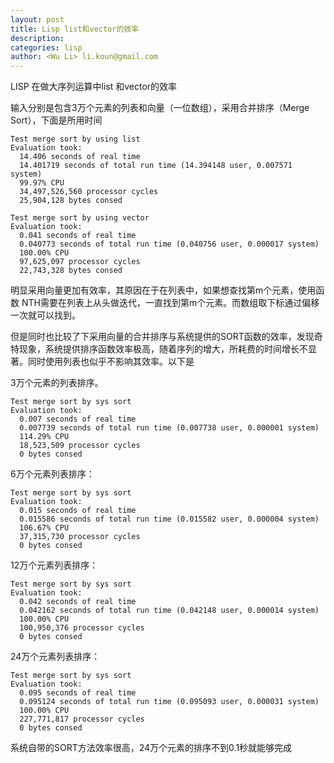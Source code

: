 ```yaml
---
layout: post
title: Lisp list和vector的效率
description:
categories: lisp
author: <Wu Li> li.koun@gmail.com
---
```


LISP 在做大序列运算中list 和vector的效率

输入分别是包含3万个元素的列表和向量（一位数组），采用合并排序（Merge Sort），下面是所用时间

    Test merge sort by using list
    Evaluation took:
      14.406 seconds of real time
      14.401719 seconds of total run time (14.394148 user, 0.007571 system)
      99.97% CPU
      34,497,526,560 processor cycles
      25,904,128 bytes consed
  
    Test merge sort by using vector
    Evaluation took:
      0.041 seconds of real time
      0.040773 seconds of total run time (0.040756 user, 0.000017 system)
      100.00% CPU
      97,625,097 processor cycles
      22,743,328 bytes consed

明显采用向量更加有效率，其原因在于在列表中，如果想查找第m个元素，使用函数 NTH需要在列表上从头做迭代，一直找到第m个元素。而数组取下标通过偏移一次就可以找到。 

但是同时也比较了下采用向量的合并排序与系统提供的SORT函数的效率，发现奇特现象，系统提供排序函数效率极高，随着序列的增大，所耗费的时间增长不显著。同时使用列表也似乎不影响其效率。以下是

3万个元素的列表排序。

    Test merge sort by sys sort
    Evaluation took:
      0.007 seconds of real time
      0.007739 seconds of total run time (0.007738 user, 0.000001 system)
      114.29% CPU
      18,523,509 processor cycles
      0 bytes consed

6万个元素列表排序：

    Test merge sort by sys sort
    Evaluation took:
      0.015 seconds of real time
      0.015586 seconds of total run time (0.015582 user, 0.000004 system)
      106.67% CPU
      37,315,730 processor cycles
      0 bytes consed

12万个元素列表排序：

    Test merge sort by sys sort
    Evaluation took:
      0.042 seconds of real time
      0.042162 seconds of total run time (0.042148 user, 0.000014 system)
      100.00% CPU
      100,950,376 processor cycles
      0 bytes consed

24万个元素列表排序：

    Test merge sort by sys sort
    Evaluation took:
      0.095 seconds of real time
      0.095124 seconds of total run time (0.095093 user, 0.000031 system)
      100.00% CPU
      227,771,817 processor cycles
      0 bytes consed
  
系统自带的SORT方法效率很高，24万个元素的排序不到0.1秒就能够完成
